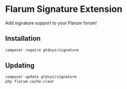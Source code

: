 
# Flarum Signature Extension

Add signature support to your Flarum forum! 

## Installation

```bash
composer require gtdxyz/signature
```

## Updating

```bash
composer update gtdxyz/signature
php flarum cache:clear
```
